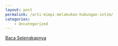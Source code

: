 ```yaml
---
layout: post
permalink: /arti-mimpi-melakukan-hubungan-intim/
categories:
    - Uncategorized
---
```


[Baca Selengkapnya](/05)